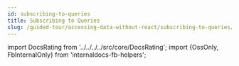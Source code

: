 ```yaml
---
id: subscribing-to-queries
title: Subscribing to Queries
slug: /guided-tour/accessing-data-without-react/subscribing-to-queries/
---
```


import DocsRating from '../../../../src/core/DocsRating';
import {OssOnly, FbInternalOnly} from 'internaldocs-fb-helpers';



<DocsRating />
